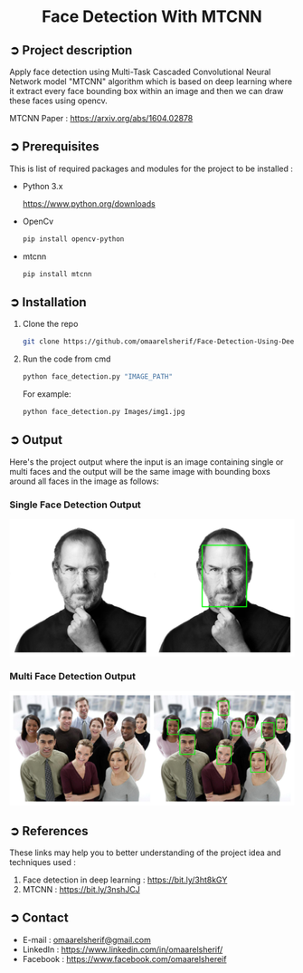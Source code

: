 
<!-- PROJECT TITLE -->
<h1 align="center">Face Detection With MTCNN</h1>

<!-- PROJECT DESCRIPTION -->
## ➲ Project description
Apply face detection using Multi-Task Cascaded Convolutional Neural Network model "MTCNN" algorithm which is based on deep learning where it extract every face bounding box within an image and then we can draw these faces using opencv.

MTCNN Paper : https://arxiv.org/abs/1604.02878

<!-- PREREQUISTIES -->
## ➲ Prerequisites
This is list of required packages and modules for the project to be installed :
* Python 3.x

  <https://www.python.org/downloads>
  
* OpenCv 
  ```sh
  pip install opencv-python
  ```
* mtcnn
  ```sh
  pip install mtcnn
  ```

<!-- INSTALLATION -->
## ➲ Installation
1. Clone the repo
   ```sh
   git clone https://github.com/omaarelsherif/Face-Detection-Using-Deep-Learning.git
   ```
2. Run the code from cmd
   ```sh
   python face_detection.py "IMAGE_PATH"
   ```
   For example:
   ```sh
   python face_detection.py Images/img1.jpg
   ```
   
<!-- OUTPUT -->
## ➲ Output
Here's the project output where the input is an image containing single or multi faces and the output will be the same image with bounding boxs around all faces in the image as follows:
<h3>Single Face Detection Output</h3>

![alt text for screen readers](/Output/output1.jpg "Single Face Detection Output")

<h3>Multi Face Detection Output</h3>

![alt text for screen readers](/Output/output2.jpg "MultiFace Detection Output")

<!-- REFERENCES -->
## ➲ References
These links may help you to better understanding of the project idea and techniques used :
1. Face detection in deep learning : https://bit.ly/3ht8kGY 
2. MTCNN : https://bit.ly/3nshJCJ

<!-- CONTACT -->
## ➲ Contact
- E-mail   : [omaarelsherif@gmail.com](mailto:omaarelsherif@gmail.com)
- LinkedIn : https://www.linkedin.com/in/omaarelsherif/
- Facebook : https://www.facebook.com/omaarelshereif
